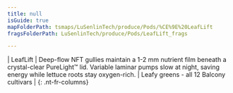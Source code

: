 ```yaml
---
title: null
isGuide: true
mapFolderPath: tsmaps/LuSenlinTech/produce/Pods/%CE%9E%20LeafLift
fragsFolderPath: LuSenlinTech/produce/Pods/LeafLift_frags

---
```



<!-- tsGuideRenderComment {"guide":{"id":"xXuA2r27u","path":"LuSenlinTech/produce/Pods","fragmentFolderPath":"LuSenlinTech/produce/Pods/LeafLift_frags"},"fragment":{"id":"xXuA2r27u","topLevelMapKey":"wTFT3M01sz","mapKeyChain":"wTFT3M01sz","guideID":"xXuA2r1zA","guidePath":"c:/GitHub/MuddySpud/MuddySpud.github.io/tsmaps/LuSenlinTech/produce/Pods/LeafLift.tspod","chartKey":"wTFT3M01sz","isLeaf":false,"options":[{"id":"xXuA2v2Fw","option":"LeafLift details","order":1,"isAncillary":true}]}} -->

| LeafLift | Deep-flow NFT gullies maintain a 1-2 mm nutrient film beneath a crystal-clear PureLight™ lid. Variable laminar pumps slow at night, saving energy while lettuce roots stay oxygen-rich. | Leafy greens - all 12 Balcony cultivars |
{: .nt-fr-columns}

